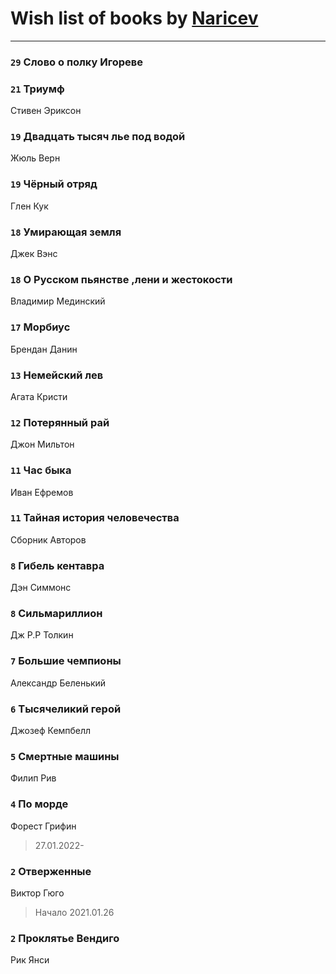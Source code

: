 # Wish list of books by [Naricev](https://plus.google.com/u/0/107090515204537133928/)
---

### `29` Слово о полку Игореве

### `21` Триумф
Стивен Эриксон

### `19` Двадцать тысяч лье под водой
Жюль Верн

### `19` Чёрный отряд
Глен Кук

### `18` Умирающая земля
Джек Вэнс

### `18` О Русском пьянстве ,лени и жестокости
Владимир Мединский

### `17` Морбиус
Брендан Данин

### `13` Немейский лев
Агата Кристи

### `12` Потерянный рай
Джон Мильтон

### `11` Час быка
Иван Ефремов

### `11` Тайная история человечества
Сборник Авторов

### `8` Гибель кентавра
Дэн Симмонс

### `8` Сильмариллион
Дж Р.Р Толкин

### `7` Большие чемпионы
Александр Беленький

### `6` Тысячеликий герой
Джозеф Кемпбелл

### `5` Смертные машины
Филип Рив

### `4` По морде
Форест Грифин
> 27.01.2022-

### `2` Отверженные
Виктор Гюго
> Начало 2021.01.26

### `2` Проклятье Вендиго
Рик Янси

